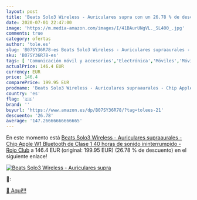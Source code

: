 ```yaml
---
layout: post
title: 'Beats Solo3 Wireless - Auriculares supra con un 26.78 % de descuento'
date: 2020-07-01 22:47:00
image: 'https://m.media-amazon.com/images/I/41BAurUNgVL._SL400_.jpg'
comments: true
category: ofertas
author: 'tole.es'
slug: 'B07SY36R78-es Beats Solo3 Wireless - Auriculares supraaurales - Chip...'
sku: 'B07SY36R78-es'
tags: [ 'Comunicación móvil y accesorios','Electrónica','Móviles','Móviles y smartphones libres','apple', ]
actualPrice: 146.4 EUR
currency: EUR
price: 146.4
comparePrice: 199.95 EUR
prodname: 'Beats Solo3 Wireless - Auriculares supraaurales - Chip Apple W1  Bluetooth de Clase 1  40 horas de sonido ininterrumpido - Rojo Club'
country: 'es'
flag: '🇪🇸'
brand: ''
buyurl: 'https://www.amazon.es/dp/B07SY36R78/?tag=tolees-21'
descuento: '26.78'
average: '147.26666666666665'
---
```


En este momento está [Beats Solo3 Wireless - Auriculares supraaurales - Chip Apple W1  Bluetooth de Clase 1  40 horas de sonido ininterrumpido - Rojo Club](https://www.amazon.es/dp/B07SY36R78/?tag=tolees-21) a 146.4 EUR (original: 199.95 EUR) (26.78 %  de descuento) en el siguiente enlace!

[![Beats Solo3 Wireless - Auriculares supra](https://m.media-amazon.com/images/I/41BAurUNgVL._SL400_.jpg)](https://www.amazon.es/dp/B07SY36R78/?tag=tolees-21)

🔎:


[🛒 Aquí!!!](https://www.amazon.es/dp/B07SY36R78/?tag=tolees-21)

